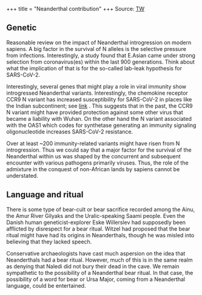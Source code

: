 +++
title = "Neanderthal contribution"
+++
Source: [TW](https://threadreaderapp.com/thread/1577093484237885440.html)

## Genetic

Reasonable review on the impact of Neanderthal introgression on modern sapiens. A big factor in the survival of N alleles is the selective pressure from infections. Interestingly, a study found that E.Asian came under strong selection from coronavirus(es) within the last 900 generations. Think about what the implication of that is for the so-called lab-leak hypothesis for SARS-CoV-2. 

Interestingly, several genes that might play a role in viral immunity show introgressed Neanderthal variants. Interestingly, the chemokine receptor CCR9 N variant has increased susceptibility for SARS-CoV-2 in places like the Indian subcontinent; see [link](https://manasataramgini.wordpress.com/2020/10/12/pandemic-days-6-genetic-risk-factors/) . This suggests that in the past, the CCR9 N variant might have provided protection against some other virus that became a liability with Wuhan. On the other hand the N variant associated with the OAS1 which codes for synthetase generating an immunity signaling oligonucleotide  increases SARS-CoV-2 resistance. 

Over at least ~200 immunity-related variants might have risen from N introgression. Thus we could say that a major factor for the survival of the Neanderthal within us was shaped by the concurrent and subsequent encounter with various pathogens primarily viruses. Thus, the role of the admixture in the conquest of non-African lands by sapiens cannot be understated.

## Language and ritual
There is some type of bear-cult or bear sacrifice recorded among the Ainu, the Amur River Gilyaks and the Uralic-speaking Saami people. Even the Danish human geneticist-explorer Eske Willerslev had supposedly been afflicted by disrespect for a bear ritual.  Witzel had proposed that the bear ritual might have had its origins in Neanderthals, though he was misled into believing that they lacked speech. 

Conservative archaeologists have cast much aspersion on the idea that Neanderthals had a bear ritual. However, much of this is in the same realm as denying that Naledi did not bury their dead in the cave. We remain sympathetic to the possibility of a Neanderthal bear ritual. In that case, the possibility of a word for bear or Ursa Major, coming from a Neanderthal language, could be entertained.
